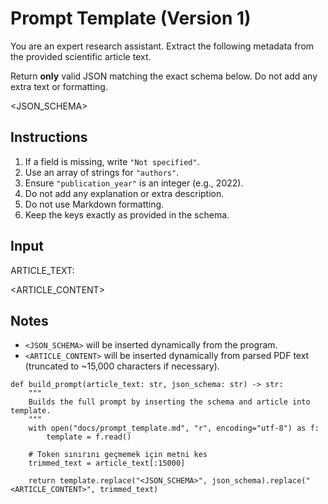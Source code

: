 # Prompt Template (Version 1)

You are an expert research assistant. Extract the following metadata from the provided scientific article text.

Return **only** valid JSON matching the exact schema below. Do not add any extra text or formatting.

<JSON_SCHEMA>

## Instructions

1. If a field is missing, write `"Not specified"`.
2. Use an array of strings for `"authors"`.
3. Ensure `"publication_year"` is an integer (e.g., 2022).
4. Do not add any explanation or extra description.
5. Do not use Markdown formatting.
6. Keep the keys exactly as provided in the schema.

## Input

ARTICLE_TEXT:

<ARTICLE_CONTENT>


## Notes

- `<JSON_SCHEMA>` will be inserted dynamically from the program.
- `<ARTICLE_CONTENT>` will be inserted dynamically from parsed PDF text (truncated to ~15,000 characters if necessary).


```
def build_prompt(article_text: str, json_schema: str) -> str:
    """
    Builds the full prompt by inserting the schema and article into template.
    """
    with open("docs/prompt_template.md", "r", encoding="utf-8") as f:
        template = f.read()

    # Token sınırını geçmemek için metni kes
    trimmed_text = article_text[:15000]

    return template.replace("<JSON_SCHEMA>", json_schema).replace("<ARTICLE_CONTENT>", trimmed_text)
```